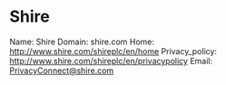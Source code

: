 
# Shire

Name: Shire
Domain: shire.com
Home: http://www.shire.com/shireplc/en/home
Privacy_policy: http://www.shire.com/shireplc/en/privacypolicy
Email: PrivacyConnect@shire.com
